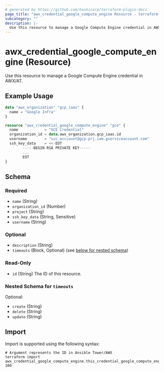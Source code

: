 ```yaml
---
# generated by https://github.com/hashicorp/terraform-plugin-docs
page_title: "awx_credential_google_compute_engine Resource - terraform-provider-awx"
subcategory: ""
description: |-
  Use this resource to manage a Google Compute Engine credential in AWX/AT.
---
```


# awx_credential_google_compute_engine (Resource)

Use this resource to manage a Google Compute Engine credential in AWX/AT.

## Example Usage

```terraform
data "awx_organization" "gcp_iaas" {
  name = "Google Infra"
}

resource "awx_credential_google_compute_engine" "gce" {
  name            = "GCE Credential"
  organization_id = data.awx_organization.gcp_iaas.id
  username        = "svc_acccount@gcp-prj.iam.gserviceaccount.com"
  ssh_key_data    = <<-EOT
	    -----BEGIN RSA PRIVATE KEY-----
	    ...
	    EOT
}
```

<!-- schema generated by tfplugindocs -->
## Schema

### Required

- `name` (String)
- `organization_id` (Number)
- `project` (String)
- `ssh_key_data` (String, Sensitive)
- `username` (String)

### Optional

- `description` (String)
- `timeouts` (Block, Optional) (see [below for nested schema](#nestedblock--timeouts))

### Read-Only

- `id` (String) The ID of this resource.

<a id="nestedblock--timeouts"></a>
### Nested Schema for `timeouts`

Optional:

- `create` (String)
- `delete` (String)
- `update` (String)

## Import

Import is supported using the following syntax:

```shell
# Argument represents the ID in Ansible Tower/AWX
terraform import awx_credential_google_compute_engine.this_credential_google_compute_engine 160
```

